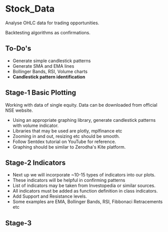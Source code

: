 # Stock_Data
Analyse OHLC data for trading opportunities.

Backtesting algorithms as confirmations.


## To-Do's
- Generate simple candlestick patterns 
- Generate SMA and EMA lines 
- Bollinger Bands, RSI, Volume charts 
- **Candlestick pattern identification** 

## Stage-1 Basic Plotting
Working with data of single equity. Data can be downloaded from official NSE website.
- Using an appropriate graphing library, generate candlestick patterns with volume indicator.
- Libraries that may be used are plotly, mplfinance etc
- Zooming in and out, resizing etc should be smooth.
- Follow Sentdex tutorial on YouTube for reference.
- Graphing should be similar to Zerodha's Kite platform.


## Stage-2 Indicators
- Next up we will incorporate ~10-15 types of indicators into our plots.
- These indicators will be helpful in confirming patterns
- List of indicators may be taken from Investopedia or similar sources.
- All indicators must be added as function definition in class indicators.
- Add Support and Resistance levels.
- Some examples are EMA, Bollinger Bands, RSI, Fibbonaci Retracements etc

## Stage-3
